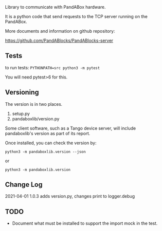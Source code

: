 Library to communicate with PandABox hardware.

It is a python code that send requests to the TCP server running on the PandABox.


More documents and information on github repository:

https://github.com/PandABlocks/PandABlocks-server

## Tests
to run tests: `PYTHONPATH=src python3 -m pytest`

You will need pytest>6 for this.

## Versioning

The version is in two places.
1. setup.py
2. pandaboxlib/version.py

Some client software, such as a Tango device server, will include pandaboxlib's version as part of its report.

Once installed, you can check the version by:
```
python3 -m pandaboxlib.version --json
```

or
```
python3 -m pandaboxlib.version
```


## Change Log
2021-04-01 1.0.3 adds version.py, changes print to logger.debug


## TODO
- Document what must be installed to support the import mock in the test.